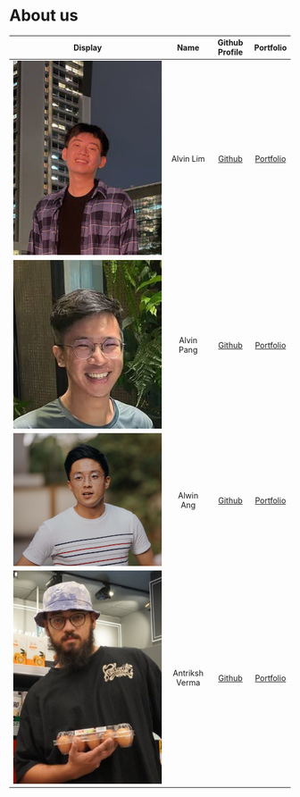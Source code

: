 # About us

Display | Name | Github Profile | Portfolio 
--------|:----:|:--------------:|:---------:
![](images/AlvinLimProfilePic.jpg) | Alvin Lim | [Github](https://github.com/Alvinlj00) | [Portfolio](team/alvinlj00.md)
![](images/AlvinPangProfilePic.jpg) | Alvin Pang | [Github](https://github.com/crabnuggets) | [Portfolio](team/crabnuggets.md)
![](images/AlwinAngProfilePic.JPG) | Alwin Ang | [Github](https://github.com/alwinangys) | [Portfolio](team/alwinangys.md)
![](images/Antriksh_profile_pic.jpg) | Antriksh Verma | [Github](https://github.com/antrikshv) | [Portfolio](team/antrikshv.md)
